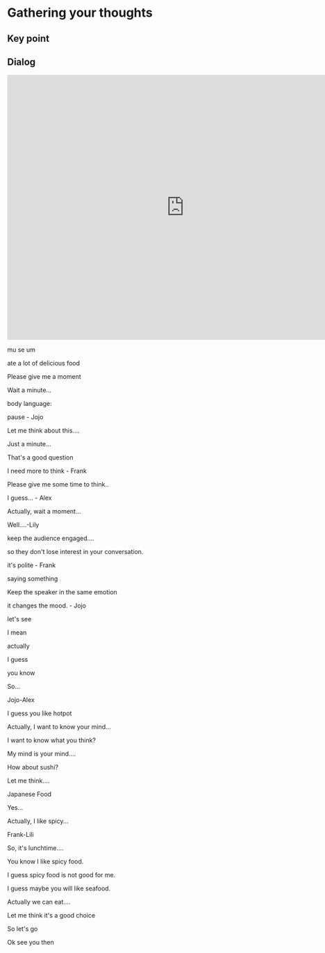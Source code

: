 # Gathering your thoughts

## Key point





## Dialog

<iframe name="easyXDM_default4452_provider" id="easyXDM_default4452_provider" src="https://cns.ef-cdn.com/Juno/EvcContent/11/84/Gathering_your_thoughts/index.html?api_v=0.0.13&amp;accessKey=a79b05e9-8102-4a88-a475-888b4da7b225&amp;attendanceToken=01bddd26-46d8-4e7c-b389-25f389b76402&amp;xdm_e=https%3A%2F%2Fevc.ef.com.cn&amp;xdm_c=default4452&amp;xdm_p=1" frameborder="0" style="box-sizing: border-box; width: 813px; height: 609.75px;"></iframe>

mu se um

ate a lot of delicious food



Please give me a moment 

Wait a minute...



body language:

pause - Jojo



Let me think about this.... 

Just a minute...

That's a good question

I need more to think - Frank





Please give me some time to think..

I guess... - Alex



Actually, wait a moment...

Well....-Lily





keep the audience engaged....

so they don't lose interest in your conversation.





it's polite - Frank



saying something 



Keep the speaker in the same emotion 



it changes the mood. - Jojo



let's see

I mean

actually

I guess

you know

So...



Jojo-Alex

I guess you like hotpot



Actually, I want to know your mind...

I want to know what you think?



My mind is your mind....



How about sushi?



Let me think....



Japanese Food



Yes...



Actually, I like spicy...



Frank-Lili



So, it's lunchtime....

You know I like spicy food.

I guess spicy food is not good for me.

I guess maybe you will like seafood.

Actually we can eat....

Let me think it's a good choice

So let's go

Ok see you then